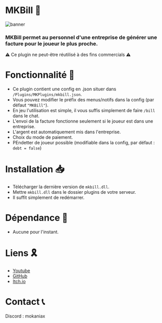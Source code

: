 # MKBill 🧾
![banner](https://github.com/user-attachments/assets/a0fc5a76-7209-4f45-b70e-44a3c12838f6)
### MKBill permet au personnel d'une entreprise de générer une facture pour le joueur le plus proche.
⚠ Ce plugin ne peut-être réutilisé à des fins commercials ⚠
# Fonctionnalité 🧰
- Ce plugin contient une config en .json situer dans `/Plugins/MKPlugins/mkbill.json`.
- Vous pouvez modifier le préfix des menus/notifs dans la config (par défaut `"MKBill"`).
- En jeu l'utilisation est simple, il vous suffis simplement de faire `/bill` dans le chat.
- L'envoi de la facture fonctionne seulement si le joueur est dans une entreprise.
- L'argent est automatiquement mis dans l'entreprise.
- Choix du mode de paiement.
- PEndetter de joueur possible (modifiable dans la config, par défaut : `debt = false`)
# Installation 📥
- Télécharger la dernière version de `mkbill.dll`.
- Mettre `mkbill.dll` dans le dossier plugins de votre serveur.
- Il suffit simplement de redémarrer.
# Dépendance 📜
- Aucune pour l'instant.
# Liens 🎗
- [Youtube](https://www.youtube.com/@mokaniax/videos)
- [GitHub](https://github.com/MokaNiax)
- [Itch.io](https://mokaniax.itch.io)
# Contact 📞
Discord : mokaniax
